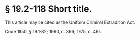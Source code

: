 # § 19.2-118 Short title.

<p>This article may be cited as the Uniform Criminal Extradition Act.</p><p>Code 1950, § 19.1-82; 1960, c. 366; 1975, c. 495.</p>